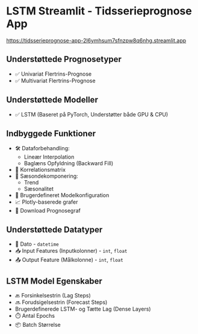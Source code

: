# LSTM Streamlit - Tidsserieprognose App
https://tidsserieprognose-app-2l6ymhsum7sfnzpw8q6nhg.streamlit.app

## Understøttede Prognosetyper
- ✅ Univariat Flertrins-Prognose
- ✅ Multivariat Flertrins-Prognose

## Understøttede Modeller
- ✅ LSTM (Baseret på PyTorch, Understøtter både GPU & CPU)

## Indbyggede Funktioner
- 🛠️ Dataforbehandling:
  - Lineær Interpolation
  - Baglæns Opfyldning (Backward Fill)
- 🔢 Korrelationsmatrix
- 🔄 Sæsondekomponering:
  - Trend
  - Sæsonalitet
- 🧠 Brugerdefineret Modelkonfiguration
- 📈 Plotly-baserede grafer
- 💾 Download Prognosegraf

## Understøttede Datatyper
- 📆 Dato - `datetime`
- 📥 Input Features (Inputkolonner) - `int`, `float`
- 📤 Output Feature (Målkolonne) - `int`, `float`

## LSTM Model Egenskaber
- 🔙 Forsinkelsestrin (Lag Steps)
- 🔜 Forudsigelsestrin (Forecast Steps)
- Brugerdefinerede LSTM- og Tætte Lag (Dense Layers)
- ⏱️ Antal Epochs
- 📦 Batch Størrelse
